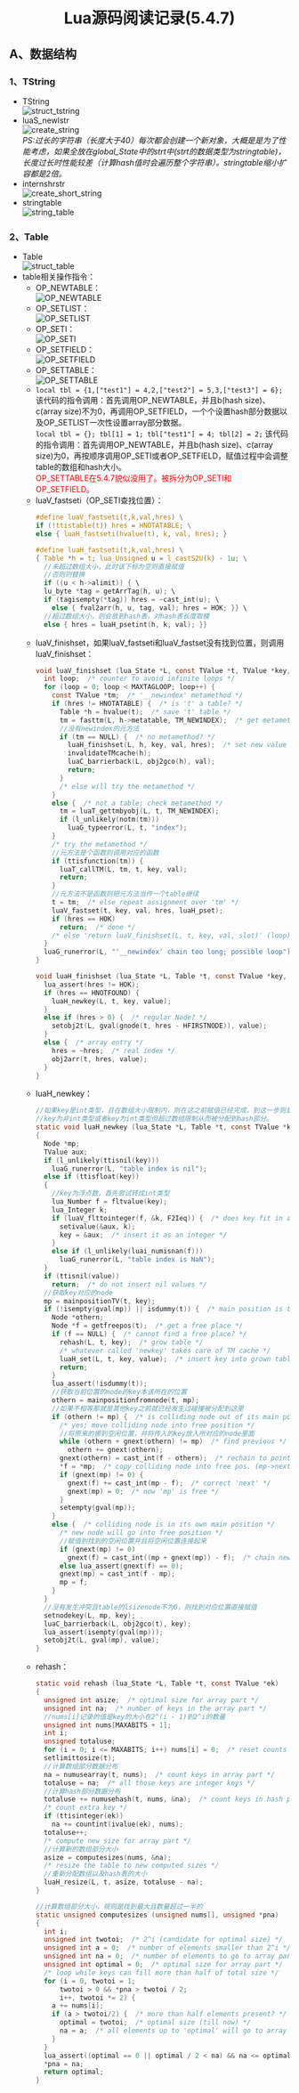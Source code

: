 # <center>Lua源码阅读记录(5.4.7)</center>

## A、数据结构
### 1、TString  
+ TString  
  ![struct_tstring](../lua/struct_tstring.png)  
+ luaS_newlstr  
  ![create_string](../lua/create_string.png)  
  *PS:过长的字符串（长度大于40）每次都会创建一个新对象，大概是是为了性能考虑，如果全放在global_State中的strt中(strt的数据类型为stringtable)，长度过长时性能较差（计算hash值时会遍历整个字符串）。stringtable缩小扩容都是2倍。*
+ internshrstr  
  ![create_short_string](../lua/create_short_string.png)
+ stringtable  
  ![string_table](../lua/string_table.png)

### 2、Table
+ Table  
  ![struct_table](../lua/struct_table.png)
+ table相关操作指令：  
  + OP_NEWTABLE：  
  ![OP_NEWTABLE](../lua/OP_NEWTABLE.png)  
  + OP_SETLIST：  
  ![OP_SETLIST](../lua/OP_SETLIST.png)
  + OP_SETI：  
  ![OP_SETI](../lua/OP_SETI.png)  
  + OP_SETFIELD：  
  ![OP_SETFIELD](../lua/OP_SETFIELD.png)  
  + OP_SETTABLE：  
  ![OP_SETTABLE](../lua/OP_SETTABLE.png)
  + ```local tbl = {1,["test1"] = 4,2,["test2"] = 5,3,["test3"] = 6};```该代码的指令调用：首先调用OP_NEWTABLE，并且b(hash size)、c(array size)不为0，再调用OP_SETFIELD，一个个设置hash部分数据以及OP_SETLIST一次性设置array部分数据。  
  ```local tbl = {}; tbl[1] = 1; tbl["test1"] = 4; tbl[2] = 2;``` 该代码的指令调用：首先调用OP_NEWTABLE，并且b(hash size)、c(array size)为0，再按顺序调用OP_SETI或者OP_SETFIELD，赋值过程中会调整table的数组和hash大小。  
  <font color= "#FF0000">OP_SETTABLE在5.4.7貌似没用了。被拆分为OP_SETI和OP_SETFIELD。</font>  
  + luaV_fastseti（OP_SETI查找位置）：  
    ```c  
    #define luaV_fastseti(t,k,val,hres) \
    if (!ttistable(t)) hres = HNOTATABLE; \
    else { luaH_fastseti(hvalue(t), k, val, hres); }

    #define luaH_fastseti(t,k,val,hres) \
    { Table *h = t; lua_Unsigned u = l_castS2U(k) - 1u; \
      //未超过数组大小，此时该下标为空则直接赋值
      //否则则替换
      if ((u < h->alimit)) { \
      lu_byte *tag = getArrTag(h, u); \
      if (tagisempty(*tag)) hres = ~cast_int(u); \
        else { fval2arr(h, u, tag, val); hres = HOK; }} \
      //超过数组大小，则会放到hash表，对hash表长度取模
      else { hres = luaH_psetint(h, k, val); }}
    ```  
  + luaV_finishset，如果luaV_fastseti和luaV_fastset没有找到位置，则调用luaV_finishset：  
    ```c  
    void luaV_finishset (lua_State *L, const TValue *t, TValue *key, TValue *val, int hres) {
      int loop;  /* counter to avoid infinite loops */
      for (loop = 0; loop < MAXTAGLOOP; loop++) {
        const TValue *tm;  /* '__newindex' metamethod */
        if (hres != HNOTATABLE) {  /* is 't' a table? */
          Table *h = hvalue(t);  /* save 't' table */
          tm = fasttm(L, h->metatable, TM_NEWINDEX);  /* get metamethod */
          //没有newindex的元方法
          if (tm == NULL) {  /* no metamethod? */
            luaH_finishset(L, h, key, val, hres);  /* set new value */
            invalidateTMcache(h);
            luaC_barrierback(L, obj2gco(h), val);
            return;
          }
          /* else will try the metamethod */
        }
        else {  /* not a table; check metamethod */
          tm = luaT_gettmbyobj(L, t, TM_NEWINDEX);
          if (l_unlikely(notm(tm)))
            luaG_typeerror(L, t, "index");
        }
        /* try the metamethod */
        //元方法是个函数则调用对应的函数
        if (ttisfunction(tm)) {
          luaT_callTM(L, tm, t, key, val);
          return;
        }
        //元方法不是函数则把元方法当作一个table继续
        t = tm;  /* else repeat assignment over 'tm' */
        luaV_fastset(t, key, val, hres, luaH_pset);
        if (hres == HOK)
          return;  /* done */
        /* else 'return luaV_finishset(L, t, key, val, slot)' (loop) */
      }
      luaG_runerror(L, "'__newindex' chain too long; possible loop");
    }

    void luaH_finishset (lua_State *L, Table *t, const TValue *key, TValue *value, int hres) {
      lua_assert(hres != HOK);
      if (hres == HNOTFOUND) {
        luaH_newkey(L, t, key, value);
      }
      else if (hres > 0) {  /* regular Node? */
        setobj2t(L, gval(gnode(t, hres - HFIRSTNODE)), value);
      }
      else {  /* array entry */
        hres = ~hres;  /* real index */
        obj2arr(t, hres, value);
      }
    }
    ```
  + luaH_newkey：  
    ```c
    //如果key是int类型，且在数组大小限制内，则在这之前赋值已经完成，到这一步则是因为
    //key为非int类型或者key为int类型但超过数组限制从而被分配到hash部分。
    static void luaH_newkey (lua_State *L, Table *t, const TValue *key,TValue *value) 
    {
      Node *mp;
      TValue aux;
      if (l_unlikely(ttisnil(key)))
        luaG_runerror(L, "table index is nil");
      else if (ttisfloat(key)) 
      {
        //key为浮点数，首先尝试转成int类型
        lua_Number f = fltvalue(key);
        lua_Integer k;
        if (luaV_flttointeger(f, &k, F2Ieq)) {  /* does key fit in an integer? */
          setivalue(&aux, k);
          key = &aux;  /* insert it as an integer */
        }
        else if (l_unlikely(luai_numisnan(f)))
          luaG_runerror(L, "table index is NaN");
      }
      if (ttisnil(value))
        return;  /* do not insert nil values */
      //获取key对应的node
      mp = mainpositionTV(t, key);
      if (!isempty(gval(mp)) || isdummy(t)) {  /* main position is taken? */
        Node *othern;
        Node *f = getfreepos(t);  /* get a free place */
        if (f == NULL) {  /* cannot find a free place? */
          rehash(L, t, key);  /* grow table */
          /* whatever called 'newkey' takes care of TM cache */
          luaH_set(L, t, key, value);  /* insert key into grown table */
          return;
        }
        lua_assert(!isdummy(t));
        //获取当前位置的node的key本该所在的位置
        othern = mainpositionfromnode(t, mp);
        //如果不相等那就是其他key之前就已经发生过碰撞被分配到这里
        if (othern != mp) {  /* is colliding node out of its main position? */
          /* yes; move colliding node into free position */
          //将原来的挪到空闲位置，并将传入的key放入所对应的node里面
          while (othern + gnext(othern) != mp)  /* find previous */
            othern += gnext(othern);
          gnext(othern) = cast_int(f - othern);  /* rechain to point to 'f' */
          *f = *mp;  /* copy colliding node into free pos. (mp->next also goes) */
          if (gnext(mp) != 0) {
            gnext(f) += cast_int(mp - f);  /* correct 'next' */
            gnext(mp) = 0;  /* now 'mp' is free */
          }
          setempty(gval(mp));
        }
        else {  /* colliding node is in its own main position */
          /* new node will go into free position */
          //赋值到找到的空闲位置并且将空闲位置连接起来
          if (gnext(mp) != 0)
            gnext(f) = cast_int((mp + gnext(mp)) - f);  /* chain new position */
          else lua_assert(gnext(f) == 0);
          gnext(mp) = cast_int(f - mp);
          mp = f;
        }
      }
      //没有发生冲突且table的lsizenode不为0，则找到对应位置直接赋值
      setnodekey(L, mp, key);
      luaC_barrierback(L, obj2gco(t), key);
      lua_assert(isempty(gval(mp)));
      setobj2t(L, gval(mp), value);
    } 
    ```
  + rehash：  
    ```c
    static void rehash (lua_State *L, Table *t, const TValue *ek) 
    {
      unsigned int asize;  /* optimal size for array part */
      unsigned int na;  /* number of keys in the array part */
      //nums[i]记录的值是key的大小在2^(i - 1)到2^i的数量
      unsigned int nums[MAXABITS + 1];
      int i;
      unsigned totaluse;
      for (i = 0; i <= MAXABITS; i++) nums[i] = 0;  /* reset counts */
      setlimittosize(t);
      //计算数组部分数据分布
      na = numusearray(t, nums);  /* count keys in array part */
      totaluse = na;  /* all those keys are integer keys */
      //计算hash部分数据分布
      totaluse += numusehash(t, nums, &na);  /* count keys in hash part */
      /* count extra key */
      if (ttisinteger(ek))
        na += countint(ivalue(ek), nums);
      totaluse++;
      /* compute new size for array part */
      //计算新的数组部分大小
      asize = computesizes(nums, &na);
      /* resize the table to new computed sizes */
      //重新分配数组以及hash表的大小
      luaH_resize(L, t, asize, totaluse - na);
    }

    //计算数组部分大小，规则是找到最大且数量超过一半的
    static unsigned computesizes (unsigned nums[], unsigned *pna) 
    {
      int i;
      unsigned int twotoi;  /* 2^i (candidate for optimal size) */
      unsigned int a = 0;  /* number of elements smaller than 2^i */
      unsigned int na = 0;  /* number of elements to go to array part */
      unsigned int optimal = 0;  /* optimal size for array part */
      /* loop while keys can fill more than half of total size */
      for (i = 0, twotoi = 1;
          twotoi > 0 && *pna > twotoi / 2;
          i++, twotoi *= 2) {
        a += nums[i];
        if (a > twotoi/2) {  /* more than half elements present? */
          optimal = twotoi;  /* optimal size (till now) */
          na = a;  /* all elements up to 'optimal' will go to array part */
        }
      }
      lua_assert((optimal == 0 || optimal / 2 < na) && na <= optimal);
      *pna = na;
      return optimal;
    }
    ```
  